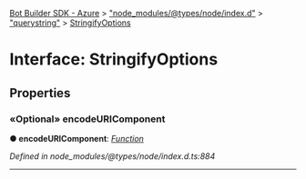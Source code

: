 [Bot Builder SDK - Azure](../README.md) > ["node_modules/@types/node/index.d"](../modules/_node_modules__types_node_index_d_.md) > ["querystring"](../modules/_node_modules__types_node_index_d_._querystring_.md) > [StringifyOptions](../interfaces/_node_modules__types_node_index_d_._querystring_.stringifyoptions.md)



# Interface: StringifyOptions


## Properties
<a id="encodeuricomponent"></a>

### «Optional» encodeURIComponent

**●  encodeURIComponent**:  *[Function](_node_modules__types_node_index_d_.nodejs.global.md#function)* 

*Defined in node_modules/@types/node/index.d.ts:884*





___


